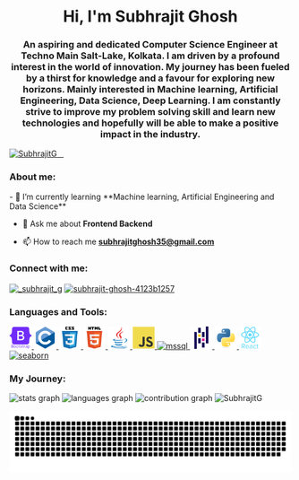 <h1 align="center">Hi, I'm Subhrajit Ghosh</h1>
<h3 align="center">An aspiring and dedicated Computer Science Engineer at Techno Main Salt-Lake, Kolkata. I am driven by a profound interest in the world of innovation. My journey has been fueled by a thirst for knowledge and a favour for exploring new horizons. Mainly interested in Machine learning, Artificial Engineering, Data Science, Deep Learning. I am constantly strive to improve my problem solving skill and learn new technologies and hopefully will be able to make a positive impact in the industry.</h3>

<div align="left">
  <a href="https://github.com/ryo-ma/github-profile-trophy">
    <img src="https://github-profile-trophy.vercel.app/?username=SubhrajitG&theme=dracula" alt="SubhrajitG" />
  </a>
</div>

<h3 align="left">About me:</h3>
- 🌱 I’m currently learning **Machine learning, Artificial Engineering and Data Science**

- 💬 Ask me about **Frontend Backend**

- 📫 How to reach me **subhrajitghosh35@gmail.com**

<h3 align="left">Connect with me:</h3>
<p align="left">
<a href="https://twitter.com/_subhrajit_g" target="blank"><img align="center" src="https://raw.githubusercontent.com/rahuldkjain/github-profile-readme-generator/master/src/images/icons/Social/twitter.svg" alt="_subhrajit_g" height="30" width="40" /></a>
<a href="https://linkedin.com/in/subhrajit-ghosh-4123b1257" target="blank"><img align="center" src="https://raw.githubusercontent.com/rahuldkjain/github-profile-readme-generator/master/src/images/icons/Social/linked-in-alt.svg" alt="subhrajit-ghosh-4123b1257" height="30" width="40" /></a>
</p>

<h3 align="left">Languages and Tools:</h3>
<p align="left"> <a href="https://getbootstrap.com" target="_blank" rel="noreferrer"> <img src="https://raw.githubusercontent.com/devicons/devicon/master/icons/bootstrap/bootstrap-plain-wordmark.svg" alt="bootstrap" width="40" height="40"/> </a> <a href="https://www.cprogramming.com/" target="_blank" rel="noreferrer"> <img src="https://raw.githubusercontent.com/devicons/devicon/master/icons/c/c-original.svg" alt="c" width="40" height="40"/> </a> <a href="https://www.w3schools.com/css/" target="_blank" rel="noreferrer"> <img src="https://raw.githubusercontent.com/devicons/devicon/master/icons/css3/css3-original-wordmark.svg" alt="css3" width="40" height="40"/> </a> <a href="https://www.w3.org/html/" target="_blank" rel="noreferrer"> <img src="https://raw.githubusercontent.com/devicons/devicon/master/icons/html5/html5-original-wordmark.svg" alt="html5" width="40" height="40"/> </a> <a href="https://www.java.com" target="_blank" rel="noreferrer"> <img src="https://raw.githubusercontent.com/devicons/devicon/master/icons/java/java-original.svg" alt="java" width="40" height="40"/> </a> <a href="https://developer.mozilla.org/en-US/docs/Web/JavaScript" target="_blank" rel="noreferrer"> <img src="https://raw.githubusercontent.com/devicons/devicon/master/icons/javascript/javascript-original.svg" alt="javascript" width="40" height="40"/> </a> <a href="https://www.microsoft.com/en-us/sql-server" target="_blank" rel="noreferrer"> <img src="https://www.svgrepo.com/show/303229/microsoft-sql-server-logo.svg" alt="mssql" width="40" height="40"/> </a> <a href="https://pandas.pydata.org/" target="_blank" rel="noreferrer"> <img src="https://raw.githubusercontent.com/devicons/devicon/2ae2a900d2f041da66e950e4d48052658d850630/icons/pandas/pandas-original.svg" alt="pandas" width="40" height="40"/> </a> <a href="https://www.python.org" target="_blank" rel="noreferrer"> <img src="https://raw.githubusercontent.com/devicons/devicon/master/icons/python/python-original.svg" alt="python" width="40" height="40"/> </a> <a href="https://reactjs.org/" target="_blank" rel="noreferrer"> <img src="https://raw.githubusercontent.com/devicons/devicon/master/icons/react/react-original-wordmark.svg" alt="react" width="40" height="40"/> </a> <a href="https://seaborn.pydata.org/" target="_blank" rel="noreferrer"> <img src="https://seaborn.pydata.org/_images/logo-mark-lightbg.svg" alt="seaborn" width="40" height="40"/> </a> </p>


<h3 align="left">My Journey:</h3>
<div align="left">
  <img width="420px" src="https://github-readme-stats.vercel.app/api?username=SubhrajitG&hide_title=false&hide_rank=false&show_icons=true&include_all_commits=true&count_private=true&disable_animations=false&theme=dracula&locale=en&hide_border=false&order=1&custom_title=My%20GitHub%20Stats" alt="stats graph"  />
  <img width="400px" src="https://github-readme-stats.vercel.app/api/top-langs?username=SubhrajitG&locale=en&hide_title=false&layout=compact&card_width=320&langs_count=6&theme=dracula&hide_border=false&order=2" alt="languages graph"  />
  <img width="440px" src="https://github-readme-activity-graph.vercel.app/graph?username=SubhrajitG&theme=github&hide_border=false&custom_title=My%20Contribution%20Graph" alt="contribution graph" />
  <img width="395px" src="https://github-readme-streak-stats.herokuapp.com/?user=SubhrajitG&theme=dracula" alt="SubhrajitG" />
</div>

![snake gif](https://github.com/SubhrajitG/SubhrajitG/blob/output/github-contribution-grid-snake-dark.svg)

